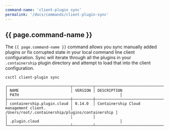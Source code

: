 ```yaml
---
command-name: 'client-plugin sync'
permalink: '/docs/commands/client-plugin-sync'
---
```


<h2> {{ page.command-name }} </h2>

The `{{ page.command-name }}` command allows you sync manually added plugins or fix corrupted state in your local
command line client configuration. Sync will iterate through all the plugins in your `.containership` plugin directory
and attempt to load that into the client configuration.

~~~
csctl client-plugin sync

┌────────────────────────────┬─────────┬──────────────────────────────────────────────────┬──────────────────────────────────────────────────┐
│ NAME                       │ VERSION │ DESCRIPTION                                      │ PATH                                             │
├────────────────────────────┼─────────┼──────────────────────────────────────────────────┼──────────────────────────────────────────────────┤
│ containership.plugin.cloud │ 0.14.0  │ Containership Cloud management client.           │ /Users/root/.containership/plugins/containership │
│                            │         │                                                  │ .plugin.cloud                                    │
└────────────────────────────┴─────────┴──────────────────────────────────────────────────┴──────────────────────────────────────────────────┘
~~~
